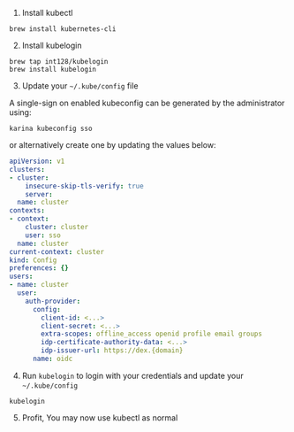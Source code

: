 1) Install kubectl

```shell
brew install kubernetes-cli
```


2) Install kubelogin

```shell
brew tap int128/kubelogin
brew install kubelogin
```
3) Update your `~/.kube/config` file

A single-sign on enabled kubeconfig can be generated by the administrator using:

```shell
karina kubeconfig sso
```

or alternatively create one by updating the values below:
```yaml
apiVersion: v1
clusters:
- cluster:
    insecure-skip-tls-verify: true
    server:
  name: cluster
contexts:
- context:
    cluster: cluster
    user: sso
  name: cluster
current-context: cluster
kind: Config
preferences: {}
users:
- name: cluster
  user:
    auth-provider:
      config:
        client-id: <...>
        client-secret: <...>
        extra-scopes: offline_access openid profile email groups
        idp-certificate-authority-data: <...>
        idp-issuer-url: https://dex.{domain}
      name: oidc
```

4) Run `kubelogin` to login with your credentials and update your `~/.kube/config`

```shell
kubelogin
```

5) Profit, You may now use kubectl as normal
